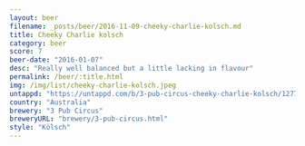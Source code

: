 ```yaml
---
layout: beer
filename: _posts/beer/2016-11-09-cheeky-charlie-kolsch.md
title: Cheeky Charlie kolsch
category: beer
score: 7
beer-date: "2016-01-07"
desc: "Really well balanced but a little lacking in flavour"
permalink: /beer/:title.html
img: /img/list/cheeky-charlie-kolsch.jpeg
untappd: "https://untappd.com/b/3-pub-circus-cheeky-charlie-kolsch/1277640"
country: "Australia"
brewery: "3 Pub Circus"
breweryURL: "brewery/3-pub-circus.html"
style: "Kölsch"
---
```

